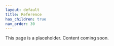 ```yaml
---
layout: default
title: Reference
has_children: true
nav_order: 30
---
```


This page is a placeholder. Content coming soon.